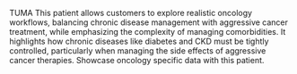 TUMA
This patient allows customers to explore realistic oncology workflows, balancing chronic disease management with aggressive cancer treatment, while emphasizing the complexity of managing comorbidities. It highlights how chronic diseases like diabetes and CKD must be tightly controlled, particularly when managing the side effects of aggressive cancer therapies.
Showcase oncology specific data with this patient.